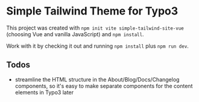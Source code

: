 # Simple Tailwind Theme for Typo3

This project was created with `npm init vite simple-tailwind-site-vue` (choosing Vue and vanilla JavaScript) and `npm install`.

Work with it by checking it out and running `npm install` plus `npm run dev`.

## Todos

- streamline the HTML structure in the About/Blog/Docs/Changelog components, so it's easy to make separate components for the content elements in Typo3 later